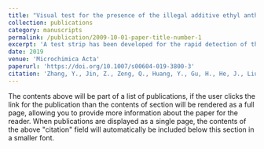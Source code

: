 ```yaml
---
title: "Visual test for the presence of the illegal additive ethyl anthranilate by using a photonic crystal test strip"
collection: publications
category: manuscripts
permalink: /publication/2009-10-01-paper-title-number-1
excerpt: 'A test strip has been developed for the rapid detection of the illegal additive ethyl anthranilate (EA) in wine. The detection scheme is based on a combination of photonic crystal based detection and molecular imprinting based recognition. The resulting molecularly imprinted photonic crystal (MIPC) undergoes a gradual color change from green to yellow to red upon binding of EA. A semi-quantitative colorimetric card can be used to estimate the content of EA, either visually or by making use of an optical fiber spectrometer. A linear relationship was found between the Bragg diffraction peak shift and the concentration of EA in the range from 0.1 mM to 10 mM. The detection limit is 10 μM. The test has been successfully used to screening for the presence of EA in grape wine. The test strip is selective, and can be re-used after re-activation.'
date: 2019
venue: 'Microchimica Acta'
paperurl: 'https://doi.org/10.1007/s00604-019-3800-3'
citation: 'Zhang, Y., Jin, Z., Zeng, Q., Huang, Y., Gu, H., He, J., Liu, Y., Chen, S., Sun, H., & Lai, J., 2019. Visual test for the presence of the illegal additive ethyl anthranilate by using a photonic crystal test strip. Microchimica Acta, 186, 1-10'
---
```


The contents above will be part of a list of publications, if the user clicks the link for the publication than the contents of section will be rendered as a full page, allowing you to provide more information about the paper for the reader. When publications are displayed as a single page, the contents of the above "citation" field will automatically be included below this section in a smaller font.
